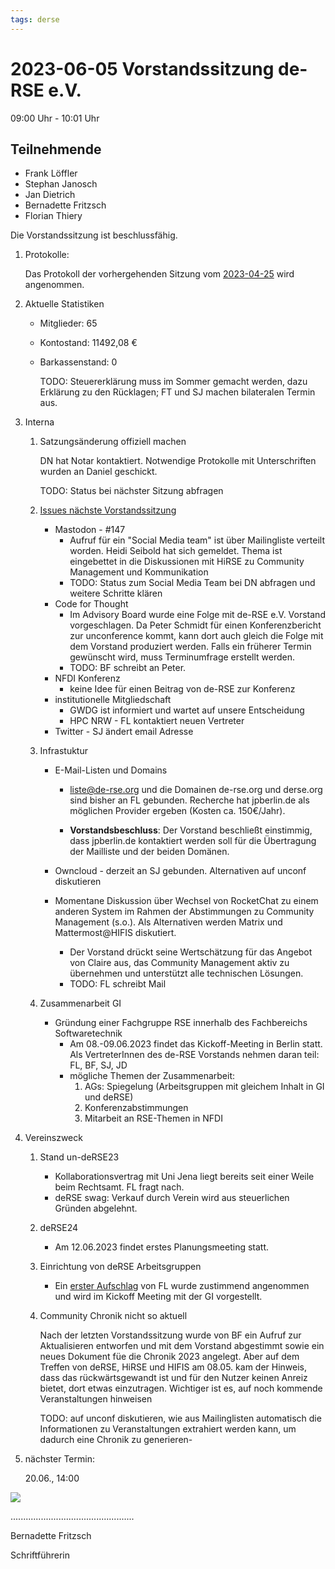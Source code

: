 ```yaml
---
tags: derse
---
```

# 2023-06-05 Vorstandssitzung de-RSE e.V.

09:00 Uhr - 10:01 Uhr

## Teilnehmende

- Frank Löffler
- Stephan Janosch
- Jan Dietrich
- Bernadette Fritzsch
- Florian Thiery

Die Vorstandssitzung ist beschlussfähig.

1. Protokolle:
    
    Das Protokoll der vorhergehenden Sitzung vom [2023-04-25](https://github.com/DE-RSE/protokolle/blob/master/Vorstandssitzungen/Protokoll-Vorstand-deRSE-2023-04-25.md) wird angenommen.
    
2. Aktuelle Statistiken 
    - Mitglieder: 65
    
    - Kontostand: 11492,08 €
    
    - Barkassenstand: 0
    
        TODO: Steuererklärung muss im Sommer gemacht werden, dazu Erklärung zu den Rücklagen; FT und SJ machen bilateralen Termin aus.
    
3. Interna
    1. Satzungsänderung offiziell machen
        
        DN hat Notar kontaktiert. Notwendige Protokolle mit Unterschriften wurden an Daniel geschickt. 
        
        TODO: Status bei nächster Sitzung abfragen 
        
    2. [Issues nächste Vorstandssitzung](https://github.com/DE-RSE/vorstand/issues?q=is%3Aissue+is%3Aopen+sort%3Aupdated-desc+label%3A%22n%C3%A4chste+Vorstandssitzung%22)
        
        - Mastodon - #147
            - Aufruf für ein "Social Media team" ist über Mailingliste verteilt worden. Heidi Seibold hat sich gemeldet. Thema ist eingebettet in die Diskussionen mit HiRSE zu Community Management und Kommunikation
            - TODO: Status zum Social Media Team bei DN abfragen und weitere Schritte klären
        - Code for Thought
            - Im Advisory Board wurde eine Folge mit de-RSE e.V. Vorstand vorgeschlagen. Da Peter Schmidt für einen Konferenzbericht zur unconference kommt, kann dort auch gleich die Folge mit dem Vorstand produziert werden. Falls ein früherer Termin gewünscht wird, muss Terminumfrage erstellt werden.
            - TODO:  BF schreibt an Peter.
        - NFDI Konferenz
	        - keine Idee für einen Beitrag von de-RSE zur Konferenz
	    - institutionelle Mitgliedschaft
	        - GWDG ist informiert und wartet auf unsere Entscheidung
	        - HPC NRW - FL kontaktiert neuen Vertreter
        - Twitter - SJ ändert email Adresse 
        
    3. Infrastuktur
        - E-Mail-Listen und Domains 
            - liste@de-rse.org und die Domainen de-rse.org und derse.org sind bisher an FL gebunden. Recherche hat jpberlin.de als möglichen Provider ergeben (Kosten ca. 150€/Jahr).
        
            - **Vorstandsbeschluss**: Der Vorstand beschließt einstimmig, dass jpberlin.de kontaktiert werden soll für die Übertragung der Mailliste und der beiden Domänen.
        
        - Owncloud - derzeit an SJ gebunden. Alternativen auf unconf diskutieren
        
        - Momentane Diskussion über Wechsel von RocketChat zu einem anderen System im Rahmen der Abstimmungen zu Community Management (s.o.). Als Alternativen werden Matrix und Mattermost@HIFIS diskutiert.
        
            - Der Vorstand drückt seine Wertschätzung für das Angebot von Claire aus, das Community Management aktiv zu übernehmen und unterstützt alle technischen Lösungen. 
            - TODO: FL schreibt Mail
        
    4. Zusammenarbeit GI
        - Gründung einer Fachgruppe RSE innerhalb des Fachbereichs Softwaretechnik
            - Am 08.-09.06.2023 findet das Kickoff-Meeting in Berlin statt. Als VertreterInnen des de-RSE Vorstands nehmen daran teil: FL, BF, SJ, JD
            - mögliche Themen der Zusammenarbeit:
                1. AGs: Spiegelung (Arbeitsgruppen mit gleichem Inhalt in GI und deRSE)
                2. Konferenzabstimmungen
                3. Mitarbeit an RSE-Themen in  NFDI
    
4. Vereinszweck
    1. Stand un-deRSE23
        - Kollaborationsvertrag mit Uni Jena liegt bereits seit einer Weile beim Rechtsamt. FL fragt nach.
        - deRSE swag: Verkauf durch Verein wird aus steuerlichen Gründen abgelehnt. 
    2. deRSE24
    
        - Am 12.06.2023 findet erstes Planungsmeeting statt.
    
    3. Einrichtung von deRSE Arbeitsgruppen
	    - Ein [erster Aufschlag](https://github.com/DE-RSE/de-rse.github.io/compare/master...arbeitsgruppen) von FL wurde zustimmend angenommen und wird im Kickoff Meeting mit der GI vorgestellt. 
    4. Community Chronik nicht so aktuell
    
        Nach der letzten Vorstandssitzung wurde von BF ein Aufruf zur Aktualisieren entworfen und mit dem Vorstand abgestimmt sowie ein neues Dokument füe die Chronik 2023 angelegt. Aber auf dem Treffen von deRSE, HiRSE und HIFIS am 08.05. kam der Hinweis, dass das rückwärtsgewandt ist und für den Nutzer keinen Anreiz bietet, dort etwas einzutragen. Wichtiger ist es,  auf noch kommende Veranstaltungen hinweisen 
    
        TODO: auf unconf diskutieren, wie aus Mailinglisten automatisch die Informationen zu Veranstaltungen extrahiert werden kann, um dadurch eine Chronik zu generieren- 
    
5. nächster Termin: 
    
    20.06., 14:00 





![](C:/Users/fritzsch/Documents/de-RSE/protokolle/Vorstandssitzungen/spacer.jpg)





.................................................

Bernadette Fritzsch

Schriftführerin
